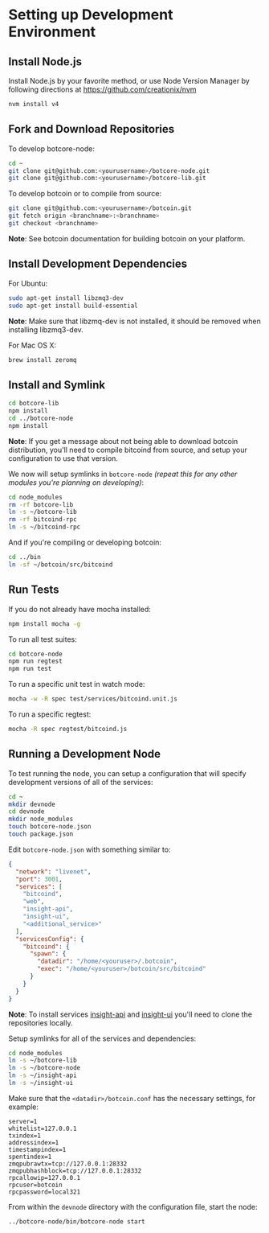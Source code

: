# Setting up Development Environment

## Install Node.js

Install Node.js by your favorite method, or use Node Version Manager by following directions at https://github.com/creationix/nvm

```bash
nvm install v4
```

## Fork and Download Repositories

To develop botcore-node:

```bash
cd ~
git clone git@github.com:<yourusername>/botcore-node.git
git clone git@github.com:<yourusername>/botcore-lib.git
```

To develop botcoin or to compile from source:

```bash
git clone git@github.com:<yourusername>/botcoin.git
git fetch origin <branchname>:<branchname>
git checkout <branchname>
```
**Note**: See botcoin documentation for building botcoin on your platform.


## Install Development Dependencies

For Ubuntu:
```bash
sudo apt-get install libzmq3-dev
sudo apt-get install build-essential
```
**Note**: Make sure that libzmq-dev is not installed, it should be removed when installing libzmq3-dev.


For Mac OS X:
```bash
brew install zeromq
```

## Install and Symlink

```bash
cd botcore-lib
npm install
cd ../botcore-node
npm install
```
**Note**: If you get a message about not being able to download botcoin distribution, you'll need to compile bitcoind from source, and setup your configuration to use that version.


We now will setup symlinks in `botcore-node` *(repeat this for any other modules you're planning on developing)*:
```bash
cd node_modules
rm -rf botcore-lib
ln -s ~/botcore-lib
rm -rf bitcoind-rpc
ln -s ~/bitcoind-rpc
```

And if you're compiling or developing botcoin:
```bash
cd ../bin
ln -sf ~/botcoin/src/bitcoind
```

## Run Tests

If you do not already have mocha installed:
```bash
npm install mocha -g
```

To run all test suites:
```bash
cd botcore-node
npm run regtest
npm run test
```

To run a specific unit test in watch mode:
```bash
mocha -w -R spec test/services/bitcoind.unit.js
```

To run a specific regtest:
```bash
mocha -R spec regtest/bitcoind.js
```

## Running a Development Node

To test running the node, you can setup a configuration that will specify development versions of all of the services:

```bash
cd ~
mkdir devnode
cd devnode
mkdir node_modules
touch botcore-node.json
touch package.json
```

Edit `botcore-node.json` with something similar to:
```json
{
  "network": "livenet",
  "port": 3001,
  "services": [
    "bitcoind",
    "web",
    "insight-api",
    "insight-ui",
    "<additional_service>"
  ],
  "servicesConfig": {
    "bitcoind": {
      "spawn": {
        "datadir": "/home/<youruser>/.botcoin",
        "exec": "/home/<youruser>/botcoin/src/bitcoind"
      }
    }
  }
}
```

**Note**: To install services [insight-api](https://github.com/botcoin-core/insight-api) and [insight-ui](https://github.com/botcoin-core/insight-ui) you'll need to clone the repositories locally.

Setup symlinks for all of the services and dependencies:

```bash
cd node_modules
ln -s ~/botcore-lib
ln -s ~/botcore-node
ln -s ~/insight-api
ln -s ~/insight-ui
```

Make sure that the `<datadir>/botcoin.conf` has the necessary settings, for example:
```
server=1
whitelist=127.0.0.1
txindex=1
addressindex=1
timestampindex=1
spentindex=1
zmqpubrawtx=tcp://127.0.0.1:28332
zmqpubhashblock=tcp://127.0.0.1:28332
rpcallowip=127.0.0.1
rpcuser=botcoin
rpcpassword=local321
```

From within the `devnode` directory with the configuration file, start the node:
```bash
../botcore-node/bin/botcore-node start
```